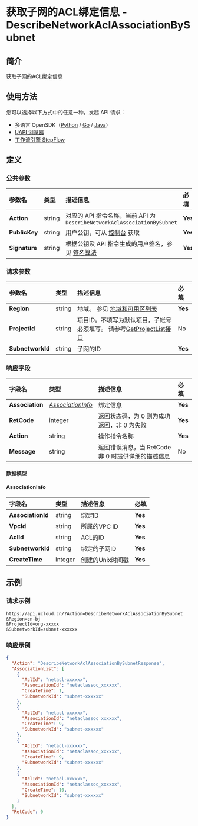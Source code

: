 # 获取子网的ACL绑定信息 - DescribeNetworkAclAssociationBySubnet

## 简介

获取子网的ACL绑定信息





## 使用方法

您可以选择以下方式中的任意一种，发起 API 请求：
- 多语言 OpenSDK（[Python](https://github.com/ucloud/ucloud-sdk-python3) / [Go](https://github.com/ucloud/ucloud-sdk-go) / [Java](https://github.com/ucloud/ucloud-sdk-java)）
- [UAPI 浏览器](https://console.ucloud.cn/uapi/detail?id=DescribeNetworkAclAssociationBySubnet)
- [工作流引擎 StepFlow](https://console.ucloud.cn/stepflow/manage/)

## 定义

### 公共参数

| 参数名 | 类型 | 描述信息 | 必填 |
|:---|:---|:---|:---|
| **Action**     | string  | 对应的 API 指令名称，当前 API 为 `DescribeNetworkAclAssociationBySubnet`                        | **Yes** |
| **PublicKey**  | string  | 用户公钥，可从 [控制台](https://console.ucloud.cn/uapi/apikey) 获取                                             | **Yes** |
| **Signature**  | string  | 根据公钥及 API 指令生成的用户签名，参见 [签名算法](api/summary/signature.md)  | **Yes** |

### 请求参数

| 参数名 | 类型 | 描述信息 | 必填 |
|:---|:---|:---|:---|
| **Region** | string | 地域。 参见 [地域和可用区列表](api/summary/regionlist) |**Yes**|
| **ProjectId** | string | 项目ID。不填写为默认项目，子帐号必须填写。 请参考[GetProjectList接口](api/summary/get_project_list) |No|
| **SubnetworkId** | string | 子网的ID |**Yes**|

### 响应字段

| 字段名 | 类型 | 描述信息 | 必填 |
|:---|:---|:---|:---|
| **Association** | [*AssociationInfo*](#AssociationInfo) | 绑定信息 |**Yes**|
| **RetCode** | integer | 返回状态码，为 0 则为成功返回，非 0 为失败 |**Yes**|
| **Action** | string | 操作指令名称 |**Yes**|
| **Message** | string | 返回错误消息，当 RetCode 非 0 时提供详细的描述信息 |No|

#### 数据模型


#### AssociationInfo

| 字段名 | 类型 | 描述信息 | 必填 |
|:---|:---|:---|:---|
| **AssociationId** | string | 绑定ID |**Yes**|
| **VpcId** | string | 所属的VPC ID |**Yes**|
| **AclId** | string | ACL的ID |**Yes**|
| **SubnetworkId** | string | 绑定的子网ID |**Yes**|
| **CreateTime** | integer | 创建的Unix时间戳 |**Yes**|

## 示例

### 请求示例
    
```
https://api.ucloud.cn/?Action=DescribeNetworkAclAssociationBySubnet
&Region=cn-bj
&ProjectId=org-xxxxx
&SubnetworkId=subnet-xxxxxx
```

### 响应示例
    
```json
{
  "Action": "DescribeNetworkAclAssociationBySubnetResponse",
  "AssociationList": [
    {
      "AclId": "netacl-xxxxxx",
      "AssociationId": "netaclassoc_xxxxxx",
      "CreateTime": 1,
      "SubnetworkId": "subnet-xxxxxx"
    },
    {
      "AclId": "netacl-xxxxxx",
      "AssociationId": "netaclassoc_xxxxxx",
      "CreateTime": 9,
      "SubnetworkId": "subnet-xxxxxx"
    },
    {
      "AclId": "netacl-xxxxxx",
      "AssociationId": "netaclassoc_xxxxxx",
      "CreateTime": 9,
      "SubnetworkId": "subnet-xxxxxx"
    },
    {
      "AclId": "netacl-xxxxxx",
      "AssociationId": "netaclassoc_xxxxxx",
      "CreateTime": 10,
      "SubnetworkId": "subnet-xxxxxx"
    }
  ],
  "RetCode": 0
}
```




